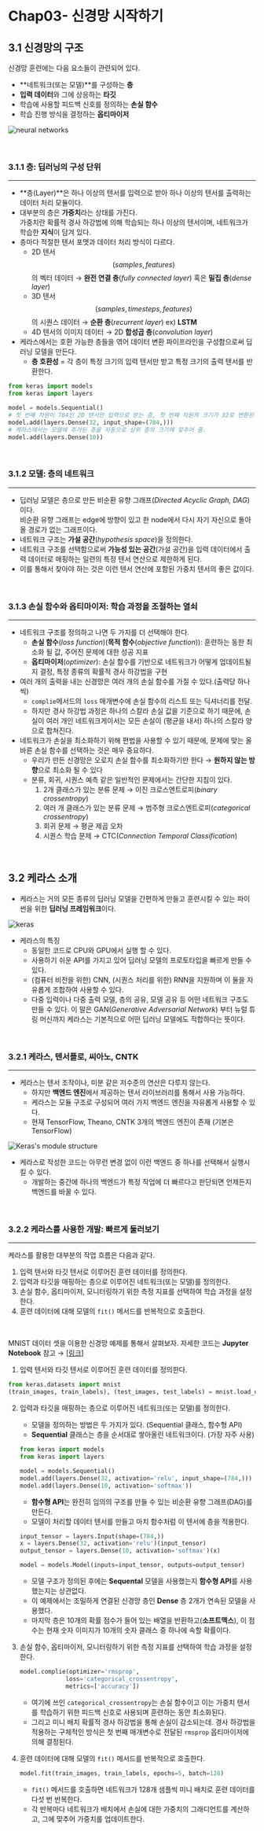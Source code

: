 # Chap03- 신경망 시작하기

## 3.1 신경망의 구조

신경망 훈련에는 다음 요소들이 관련되어 있다.

* **네트워크(또는 모델)**를 구성하는 **층**
* **입력 데이터**와 그에 상응하는 **타깃**
* 학습에 사용할 피드백 신호를 정의하는 **손실 함수**
* 학습 진행 방식을 결정하는 **옵티마이저**

![neural networks](./images/nn.png)

<br />

### 3.1.1 층: 딥러닝의 구성 단위

---

* **층(Layer)**은 하나 이상의 텐서를 입력으로 받아 하나 이상의 텐서를 출력하는 데이터 처리 모듈이다.
* 대부분의 층은 **가중치**라는 상태를 가진다.  
  가중치란 확률적 경사 하강법에 의해 학습되는 하나 이상의 텐서이며, 네트워크가 학습한 **지식**이 담겨 있다.
* 층마다 적절한 텐서 포맷과 데이터 처리 방식이 다르다.
  * 2D 텐서$$(samples, features)$$의 벡터 데이터 → **완전 연결 층**(*fully connected layer*) 혹은 **밀집 층**(*dense layer*)
  * 3D 텐서$$(samples, timesteps, features)$$의 시퀀스 데이터 → **순환 층**(*recurrent layer*) ex) **LSTM**
  * 4D 텐서의 이미지 데이터 → 2D **합성곱 층**(*convolution layer*)
* 케라스에서는 호환 가능한 층들을 엮어 데이터 변환 파이프라인을 구성함으로써 딥러닝 모델을 만든다.
  * **층 호환성** = 각 층이 특정 크기의 입력 텐서만 받고 특정 크기의 출력 텐서를 반환한다.

```python
from keras import models
from keras import layers

model = models.Sequential()
# 첫 번째 차원이 784인 2D 텐서만 입력으로 받는 층, 첫 번째 차원의 크기가 32로 변환된 텐서를 출력.
model.add(layers.Dense(32, input_shape=(784,)))
# 케라스에서는 모델에 추가된 층을 자동으로 상위 층의 크기에 맞추어 줌.
model.add(layers.Dense(10))
```

<br />

### 3.1.2 모델: 층의 네트워크

---

* 딥러닝 모델은 층으로 만든 비순환 유향 그래프(*Directed Acyclic Graph, DAG*)이다.  
  비순환 유향 그래프는 edge에 방향이 있고 한 node에서 다시 자기 자신으로 돌아올 경로가 없는 그래프이다.
* 네트워크 구조는 **가설 공간**(*hypothesis space*)을 정의한다.
* 네트워크 구조를 선택함으로써 **가능성 있는 공간**(가설 공간)을 입력 데이터에서 출력 데이터로 매핑하는 일련의 특정 텐서 연산으로 제한하게 된다.
* 이를 통해서 찾아야 하는 것은 이런 텐서 연산에 포함된 가중치 텐서의 좋은 값이다.

<br />

### 3.1.3 손실 함수와 옵티마이저: 학습 과정을 조절하는 열쇠

---

* 네트워크 구조를 정의하고 나면 두 가지를 더 선택해야 한다.
  * **손실 함수**(*loss function*)(**목적 함수**(*objective function*)): 훈련하는 동한 최소화 될 값, 주어진 문제에 대한 성공 지표
  * **옵티마이저**(*optimizer*): 손실 함수를 기반으로 네트워크가 어떻게 업데이트될지 결정, 특정 종류의 확률적 경사 하강법을 구현
* 여러 개의 출력을 내는 신경망은 여러 개의 손실 함수를 가질 수 있다.(출력당 하나씩)
  * `complie`메서드의 `loss` 매개변수에 손실 함수의 리스트 또는 딕셔너리를 전달.
  * 하지만 경사 하강법 과정은 하나의 스칼라 손실 값을 기준으로 하기 때문에, 손실이 여러 개인 네트워크게이서는 모든 손실이 (평균을 내서) 하나의 스칼라 양으로 합쳐진다.
* 네트워크가 손실을 최소화하기 위해 편법을 사용할 수 있기 때문에, 문제에 맞는 올바른 손실 함수를 선택하는 것은 매우 중요하다.
  * 우리가 만든 신경망은 오로지 손실 함수를 최소화하기만 한다 → **원하지 않는 방향**으로 최소화 될 수 있다
  * 분류, 회귀, 시퀀스 예측 같은 일반적인 문제에서는 간단한 지침이 있다.
    1. 2개 클래스가 있는 분류 문제 → 이진 크로스엔트로피(*binary crossentropy*)
    2. 여러 개 클래스가 있는 분류 문제 → 범주형 크로스엔트로피(*categorical crossentropy*)
    3. 회귀 문제 → 평균 제곱 오차
    4. 시퀀스 학습 문제 → CTC(*Connection Temporal Classification*)

<br />

## 3.2 케라스 소개

* 케라스는 거의 모든 종류의 딥러닝 모델을 간편하게 만들고 훈련시킬 수 있는 파이썬을 위한 **딥러닝 프레임워크**이다.

![keras](./images/keras.png)

* 케라스의 특징
  * 동일한 코드로 CPU와 GPU에서 실행 할 수 있다.
  * 사용하기 쉬운 API를 가지고 있어 딥러닝 모델의 프로토타입을 빠르게 만들 수 있다.
  * (컴퓨터 비전을 위한) CNN, (시퀀스 처리를 위한) RNN을 지원하며 이 둘을 자유롭게 조합하여 사용할 수 있다.
  * 다중 입력이나 다중 출력 모델, 층의 공유, 모델 공유 등 어떤 네트워크 구조도 만들 수 있다. 이 말은 GAN(*Generative Adversarial Network*) 부터 뉴럴 튜링 머신까지 케라스는 기본적으로 어떤 딥러닝 모델에도 적합하다는 뜻이다.

<br />

### 3.2.1 케라스, 텐서플로, 씨아노, CNTK

---

* 케라스는 텐서 조작이나, 미분 같은 저수준의 연산은 다루지 않는다.
  * 하지만 **백엔드 엔진**에서 제공하는 텐서 라이브러리를 통해서 사용 가능하다.
  * 케라스는 모듈 구조로 구성되어 여러 가지 백엔드 엔진을 자유롭게 사용할 수 있다.
  * 현재 TensorFlow, Theano, CNTK 3개의 백엔드 엔진이 존재 (기본은 TensorFlow)

![Keras's module structure](./images/keras-02.png)

* 케라스로 작성한 코드는 아무런 변경 없이 이런 백엔드 중 하나를 선택해서 실행시킬 수 있다.
  * 개발하는 중간에 하나의 백엔드가 특정 작업에 더 빠르다고 판단되면 언제든지 백엔드를 바꿀 수 있다.

<br />

### 3.2.2 케라스를 사용한 개발: 빠르게 둘러보기

---

케라스를 활용한 대부분의 작업 흐름은 다음과 같다.

1. 입력 텐서와 타깃 텐서로 이루어진 훈련 데이터를 정의한다.
2. 입력과 타깃을 매핑하는 층으로 이루어진 네트워크(또는 모델)를 정의한다.
3. 손실 함수, 옵티마이저, 모니터링하기 위한 측정 지표를 선택하여 학습 과정을 설정한다.
4. 훈련 데이터에 대해 모델의 `fit()` 메서드를 반복적으로 호출한다.

<br />

MNIST 데이터 셋을 이용한 신경망 예제를 통해서 살펴보자. 자세한 코드는 **Jupyter Notebook** 참고 → [[링크](http://nbviewer.jupyter.org/github/ExcelsiorCJH/Deep-Learning-with-Python/blob/master/Chap02-mathematical_building_blocks_of_neural_networks/Chap02-mathematical_building_blocks_of_neural_networks.ipynb#2.1.1-MNIST-%EB%B6%84%EB%A5%98%EA%B8%B0-%EA%B5%AC%ED%98%84)]

1. 입력 텐서와 타깃 텐서로 이루어진 훈련 데이터를 정의한다.

```python
from keras.datasets import mnist
(train_images, train_labels), (test_images, test_labels) = mnist.load_data()
```

2. 입력과 타깃을 매핑하는 층으로 이루어진 네트워크(또는 모델)를 정의한다.

   * 모델을 정의하는 방법은 두 가지가 있다. (Sequential 클래스, 함수형 API)
   * **Sequential** 클래스는 층을 순서대로 쌓아올린 네트워크이다. (가장 자주 사용)

   ```python
   from keras import models
   from keras import layers
   
   model = models.Sequential()
   model.add(layers.Dense(32, activation='relu', input_shape=(784,)))
   model.add(layers.Dense(10, activation='softmax'))
   ```

   * **함수형 API**는 완전히 임의의 구조를 만들 수 있는 비순환 유향 그래프(DAG)를 만든다.
   * 모델이 처리할 데이터 텐서를 만들고 마치 함수처럼 이 텐서에 층을 적용한다.

   ```python
   input_tensor = layers.Input(shape=(784,))
   x = layers.Dense(32, activation='relu')(input_tensor)
   output_tensor = layers.Dense(10, activation='softmax')(x)
   
   model = models.Model(inputs=input_tensor, outputs=output_tensor)
   ```

   * 모델 구조가 정의된 후에는 **Sequental** 모델을 사용했는지 **함수형 API**를 사용했는지는 상관없다.
   * 이 예제에서는 조밀하게 연결된 신경망 층인 **Dense** 층 2개가 연속된 모델을 사용했다.
   * 마지막 층은 10개의 확률 점수가 들어 있는 배열을 반환하고(**소프트맥스**), 이 점수는 현재 숫자 이미지가 10개의 숫자 클래스 중 하나에 속할 확률이다.

3. 손실 함수, 옵티마이저, 모니터링하기 위한 측정 지표를 선택하여 학습 과정을 설정한다.

   ```python
   model.complie(optimizer='rmsprop',
                loss='categorical_crossentropy',
                metrics=['accuracy'])
   ```

   * 여기에 쓰인 `categorical_crossentropy`는 손실 함수이고 이는 가중치 텐서를 학습하기 위한 피드백 신호로 사용되며 훈련하는 동안 최소화된다.
   * 그리고 미니 배치 확률적 경사 하강법을 통해 손실이 감소되는데. 경사 하강법을 적용하는 구체적인 방식은 첫 번째 매개변수로 전달된 `rmsprop` 옵티마이저에 의해 결정된다.

4. 훈련 데이터에 대해 모델의 `fit()` 메서드를 반복적으로 호출한다.

   ```python
   model.fit(train_images, train_labels, epochs=5, batch=128)
   ```

   * `fit()` 메서드를 호출하면 네트워크가 128개 샘플씩 미니 배치로 훈련 데이터를 다섯 번 반복한다.
   * 각 반복마다 네트워크가 배치에서 손실에 대한 가중치의 그래디언트를 계산하고, 그에 맞추어 가중치를 업데이트한다.

